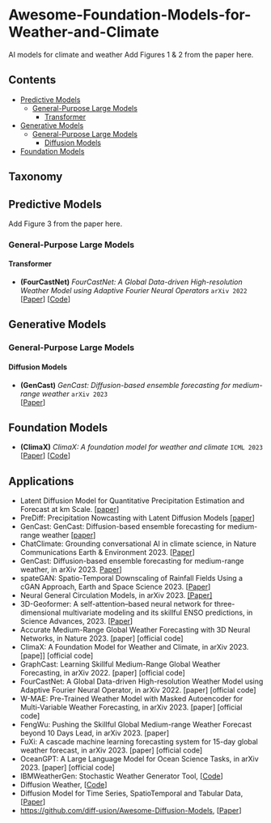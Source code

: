 # Awesome-Foundation-Models-for-Weather-and-Climate
AI models for climate and weather
Add Figures 1 & 2 from the paper here.

## Contents
- [Predictive Models](#predictive-learning)
  - [General-Purpose Large Models](#general-predictive-learning)
    - [Transformer](#general-predictive-learning-transformer)
- [Generative Models](#generative-learning)
  - [General-Purpose Large Models](#general-generative-learning)
    - [Diffusion Models](#general-generative-learning-diffusion)
- [Foundation Models](#pretraining-finetuning)
 
  
## Taxonomy
<h2 id="predictive-learning">Predictive Models</h2>
Add Figure 3 from the paper here.

<h3 id="general-predictive-learning">General-Purpose Large Models</h3>
<h4 id="general-predictive-learning-transformer">Transformer</h4>

- **(FourCastNet)** _FourCastNet: A Global Data-driven High-resolution Weather Model using Adaptive Fourier Neural Operators_ ```arXiv 2022```     
[[Paper](https://arxiv.org/abs/2202.11214)] [[Code](https://github.com/NVlabs/FourCastNet)] 



<h2 id="generative-learning">Generative Models</h2>

<h3 id="general-generative-learning">General-Purpose Large Models</h3>
<h4 id="general-generative-learning-diffusion">Diffusion Models</h4>

- **(GenCast)** _GenCast: Diffusion-based ensemble forecasting for medium-range weather_ ```arXiv 2023```     
[[Paper](https://arxiv.org/abs/2312.15796)] 




<h2 id="pretraining-finetuning">Foundation Models</h2>

- **(ClimaX)** _ClimaX: A foundation model for weather and climate_ ```ICML 2023```     
[[Paper](https://arxiv.org/abs/2301.10343)] [[Code](https://github.com/microsoft/ClimaX)]




## Applications
- Latent Diffusion Model for Quantitative Precipitation Estimation and Forecast at km Scale. [[paper](https://d197for5662m48.cloudfront.net/documents/publicationstatus/211030/preprint_pdf/76ff62db3b13a23d0922b2d7690df6f6.pdf)]
- PreDiff: Precipitation Nowcasting with Latent Diffusion Models [[paper](https://arxiv.org/pdf/2307.10422)]
- GenCast: GenCast: Diffusion-based ensemble forecasting for medium-range weather [[paper](https://arxiv.org/pdf/2312.15796v1)]
- ChatClimate: Grounding conversational AI in climate science, in Nature Communications Earth & Environment 2023. [[Paper](https://www.nature.com/articles/s43247-023-01084-x)]
- GenCast: Diffusion-based ensemble forecasting for medium-range weather, in arXiv 2023. [Paper](https://arxiv.org/abs/2312.15796)]
- spateGAN: Spatio-Temporal Downscaling of Rainfall Fields Using a cGAN Approach, Earth and Space Science 2023. [[Paper](https://agupubs.onlinelibrary.wiley.com/doi/10.1029/2023EA002906#:~:text=We%20propose%20spateGAN%2C%20a%20novel,wide%20radar%20observations%20for%20Germany.)]
- Neural General Circulation Models, in arXiv 2023. [[Paper]](https://arxiv.org/abs/2311.07222)
- 3D-Geoformer: A self-attention–based neural network for three-dimensional multivariate modeling and its skillful ENSO predictions, in Science Advances, 2023. [[Paper](https://www.science.org/doi/10.1126/sciadv.adf2827)]
- Accurate Medium-Range Global Weather Forecasting with 3D Neural Networks, in Nature 2023. [paper] [official code]
- ClimaX: A Foundation Model for Weather and Climate, in arXiv 2023. [pape]] [official code]
- GraphCast: Learning Skillful Medium-Range Global Weather Forecasting, in arXiv 2022. [paper] [official code]
- FourCastNet: A Global Data-driven High-resolution Weather Model using Adaptive Fourier Neural Operator, in arXiv 2022. [paper] [official code]
- W-MAE: Pre-Trained Weather Model with Masked Autoencoder for Multi-Variable Weather Forecasting, in arXiv 2023. [paper] [official code]
- FengWu: Pushing the Skillful Global Medium-range Weather Forecast beyond 10 Days Lead, in arXiv 2023. [paper]
- FuXi: A cascade machine learning forecasting system for 15-day global weather forecast, in arXiv 2023. [paper] [official code]
- OceanGPT: A Large Language Model for Ocean Science Tasks, in arXiv 2023. [paper] [official code]
- IBMWeatherGen: Stochastic Weather Generator Tool, [[Code](https://github.com/IBM/IBMWeatherGen/)]
- Diffusion Weather, [[Code](https://github.com/openclimatefix/diffusion_weather)]
- Diffusion Model for Time Series, SpatioTemporal and Tabular Data, [[Paper](https://github.com/yyysjz1997/Awesome-TimeSeries-SpatioTemporal-Diffusion-Model#weather)]
- https://github.com/diff-usion/Awesome-Diffusion-Models, [[Paper](https://github.com/diff-usion/Awesome-Diffusion-Models)]
